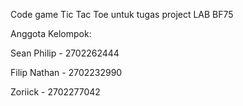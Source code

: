 Code game Tic Tac Toe untuk tugas project LAB BF75

Anggota Kelompok:

Sean Philip - 2702262444 

Filip Nathan - 2702232990 

Zoriick - 2702277042
